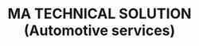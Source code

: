 ---
title: "MA TECHNICAL SOLUTION (Automotive services)"
url: /karachi/ma-technical-solution-automotive-services/
shop: car repair
---